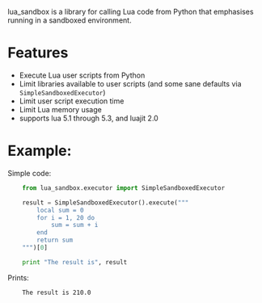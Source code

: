 lua_sandbox is a library for calling Lua code from Python that emphasises
running in a sandboxed environment.

# Features

* Execute Lua user scripts from Python
* Limit libraries available to user scripts (and some sane defaults via `SimpleSandboxedExecutor`)
* Limit user script execution time
* Limit Lua memory usage
* supports lua 5.1 through 5.3, and luajit 2.0

# Example:

Simple code:

```python
    from lua_sandbox.executor import SimpleSandboxedExecutor

    result = SimpleSandboxedExecutor().execute("""
        local sum = 0
        for i = 1, 20 do
            sum = sum + i
        end
        return sum
    """)[0]

    print "The result is", result
```

Prints:
```
    The result is 210.0
```
